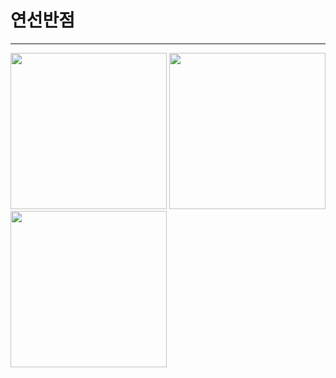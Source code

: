 # 연선반점
---
<div>
  <img src="https://user-images.githubusercontent.com/55418359/96093478-267f5980-0f07-11eb-86f6-dc6c58cd2ed0.PNG" width="250">
  <img src="https://user-images.githubusercontent.com/55418359/96093494-2da66780-0f07-11eb-8560-ccc2885773ad.PNG" width="250">
  <img src="https://user-images.githubusercontent.com/55418359/96093508-3008c180-0f07-11eb-8b74-2de8bf106ea6.PNG" width="250">
</div>

